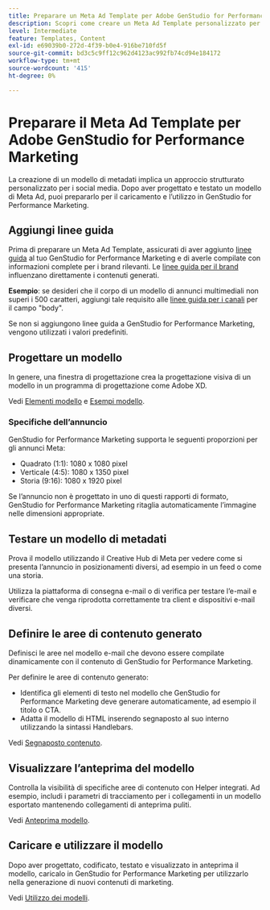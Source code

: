 ```yaml
---
title: Preparare un Meta Ad Template per Adobe GenStudio for Performance Marketing
description: Scopri come creare un Meta Ad Template personalizzato per Adobe GenStudio for Performance Marketing.
level: Intermediate
feature: Templates, Content
exl-id: e69039b0-272d-4f39-b0e4-916be710fd5f
source-git-commit: bd3c5c9ff12c962d4123ac992fb74cd94e184172
workflow-type: tm+mt
source-wordcount: '415'
ht-degree: 0%

---
```


# Preparare il Meta Ad Template per Adobe GenStudio for Performance Marketing

La creazione di un modello di metadati implica un approccio strutturato personalizzato per i social media. Dopo aver progettato e testato un modello di Meta Ad, puoi prepararlo per il caricamento e l’utilizzo in GenStudio for Performance Marketing.

## Aggiungi linee guida

Prima di preparare un Meta Ad Template, assicurati di aver aggiunto [linee guida](/help/user-guide/guidelines/overview.md) al tuo GenStudio for Performance Marketing e di averle compilate con informazioni complete per i brand rilevanti. Le [linee guida per il brand](/help/user-guide/guidelines/brands.md) influenzano direttamente i contenuti generati.

**Esempio**: se desideri che il corpo di un modello di annunci multimediali non superi i 500 caratteri, aggiungi tale requisito alle [linee guida per i canali](/help/user-guide/guidelines/brands.md#channel-guidelines) per il campo &quot;body&quot;.

Se non si aggiungono linee guida a GenStudio for Performance Marketing, vengono utilizzati i valori predefiniti.

## Progettare un modello

In genere, una finestra di progettazione crea la progettazione visiva di un modello in un programma di progettazione come Adobe XD.

Vedi [Elementi modello](use-templates.md#template-elements) e [Esempi modello](/help/user-guide/content/customize-template.md#template-examples).

### Specifiche dell’annuncio

GenStudio for Performance Marketing supporta le seguenti proporzioni per gli annunci Meta:

* Quadrato (1:1): 1080 x 1080 pixel
* Verticale (4:5): 1080 x 1350 pixel
* Storia (9:16): 1080 x 1920 pixel

Se l’annuncio non è progettato in uno di questi rapporti di formato, GenStudio for Performance Marketing ritaglia automaticamente l’immagine nelle dimensioni appropriate.

## Testare un modello di metadati

Prova il modello utilizzando il Creative Hub di Meta per vedere come si presenta l’annuncio in posizionamenti diversi, ad esempio in un feed o come una storia.

Utilizza la piattaforma di consegna e-mail o di verifica per testare l’e-mail e verificare che venga riprodotta correttamente tra client e dispositivi e-mail diversi.

## Definire le aree di contenuto generato

Definisci le aree nel modello e-mail che devono essere compilate dinamicamente con il contenuto di GenStudio for Performance Marketing.

Per definire le aree di contenuto generato:

* Identifica gli elementi di testo nel modello che GenStudio for Performance Marketing deve generare automaticamente, ad esempio il titolo o CTA.
* Adatta il modello di HTML inserendo segnaposto al suo interno utilizzando la sintassi Handlebars.

Vedi [Segnaposto contenuto](/help/user-guide/content/customize-template.md#content-placeholders).

## Visualizzare l’anteprima del modello

Controlla la visibilità di specifiche aree di contenuto con Helper integrati. Ad esempio, includi i parametri di tracciamento per i collegamenti in un modello esportato mantenendo collegamenti di anteprima puliti.

Vedi [Anteprima modello](/help/user-guide/content/customize-template.md#template-preview).

## Caricare e utilizzare il modello

Dopo aver progettato, codificato, testato e visualizzato in anteprima il modello, caricalo in GenStudio for Performance Marketing per utilizzarlo nella generazione di nuovi contenuti di marketing.

Vedi [Utilizzo dei modelli](use-templates.md).
